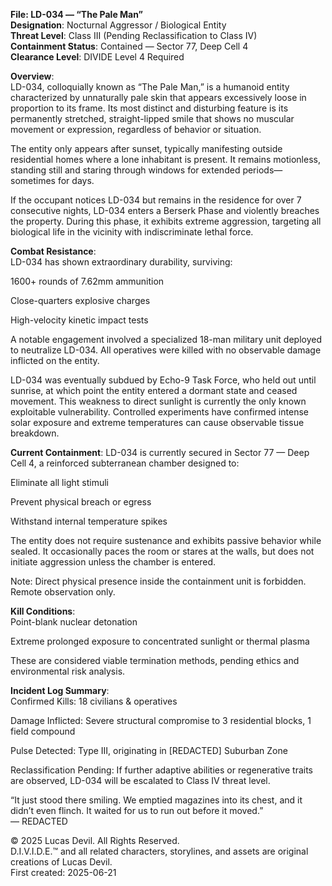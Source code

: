**File: LD-034 — “The Pale Man”**  
**Designation**: Nocturnal Aggressor / Biological Entity  
**Threat Level**: Class III (Pending Reclassification to Class IV)  
**Containment Status**: Contained — Sector 77, Deep Cell 4  
**Clearance Level**: DIVIDE Level 4 Required  








**Overview**:   
LD-034, colloquially known as “The Pale Man,” is a humanoid entity characterized by unnaturally pale skin that appears excessively loose in proportion to its frame. Its most distinct and disturbing feature is its permanently stretched, straight-lipped smile that shows no muscular movement or expression, regardless of behavior or situation.  

The entity only appears after sunset, typically manifesting outside residential homes where a lone inhabitant is present. It remains motionless, standing still and staring through windows for extended periods—sometimes for days.  

If the occupant notices LD-034 but remains in the residence for over 7 consecutive nights, LD-034 enters a Berserk Phase and violently breaches the property. During this phase, it exhibits extreme aggression, targeting all biological life in the vicinity with indiscriminate lethal force.  

**Combat Resistance**:   
LD-034 has shown extraordinary durability, surviving:   

1600+ rounds of 7.62mm ammunition  

Close-quarters explosive charges  
 
High-velocity kinetic impact tests  

A notable engagement involved a specialized 18-man military unit deployed to neutralize LD-034. All operatives were killed with no observable damage inflicted on the entity.   

LD-034 was eventually subdued by Echo-9 Task Force, who held out until sunrise, at which point the entity entered a dormant state and ceased movement. This weakness to direct sunlight is currently the only known exploitable vulnerability. Controlled experiments have confirmed intense solar exposure and extreme temperatures can cause observable tissue breakdown.  

**Current Containment**:
LD-034 is currently secured in Sector 77 — Deep Cell 4, a reinforced subterranean chamber designed to:   

Eliminate all light stimuli  

Prevent physical breach or egress  

Withstand internal temperature spikes  

The entity does not require sustenance and exhibits passive behavior while sealed. It occasionally paces the room or stares at the walls, but does not initiate aggression unless the chamber is entered.  

Note: Direct physical presence inside the containment unit is forbidden. Remote observation only.  

**Kill Conditions**:  
Point-blank nuclear detonation  

Extreme prolonged exposure to concentrated sunlight or thermal plasma  

These are considered viable termination methods, pending ethics and environmental risk analysis.  

**Incident Log Summary**:  
Confirmed Kills: 18 civilians & operatives  

Damage Inflicted: Severe structural compromise to 3 residential blocks, 1 field compound  

Pulse Detected: Type III, originating in [REDACTED] Suburban Zone  

Reclassification Pending: If further adaptive abilities or regenerative traits are observed, LD-034 will be escalated to Class IV threat level.    

“It just stood there smiling. We emptied magazines into its chest, and it didn’t even flinch. It waited for us to run out before it moved.”  
— REDACTED     




© 2025 Lucas Devil. All Rights Reserved.  
D.I.V.I.D.E.™ and all related characters, storylines, and assets are original creations of Lucas Devil.  
First created: 2025-06-21  
